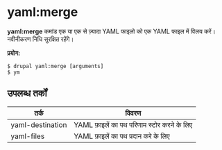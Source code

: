# yaml:merge
**yaml:merge** कमांड एक या एक से ज़्यादा YAML फाइलो को एक YAML फाइल में विलय करें। नवीनीकरण निधि सुरक्षित रहेंगे।

**प्रयोग:**
```
$ drupal yaml:merge [arguments] 
$ ym  
```

## उपलब्ध तर्कों
तर्क | विवरण
---------|-------------
yaml-destination | YAML फ़ाइलें का पथ परिणाम स्टोर करने के लिए
yaml-files | YAML फ़ाइलें का पथ प्रदान करे के लिए
